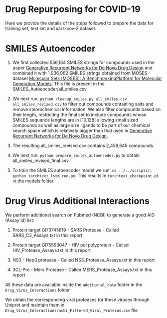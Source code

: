 # Drug Repurposing for COVID-19

Here we provide the details of the steps followed to prepare the data for training set, test set and sars-cov-2 dataset.

# SMILES Autoencoder

1. We first collected 556,134 SMILES strings for compounds used in the paper [Generative Recurrent Networks for De Novo Drug Design](https://doi.org/10.1002/minf.201700111) and combined it with 1,936,962 SMILES strings obtained from MOSES dataset [Molecular Sets (MOSES): A BenchmarkingPlatform for Molecular Generation Models](https://github.com/molecularsets/moses). This file is present in the SMILES_Autoencoder/all_smiles.csv

2. We next run: `python cleanup_smiles.py all_smiles.csv all_smiles_revised.csv` to filter out compounds containing salts and remove stereochemical information. We also filter compounds based on their length, restricting the final set to include compounds whose SMILES sequence lengths are in [10,128] allowing small sized compounds as well as large size ligands to be part of our chemical search space which is relatively bigger than that used in [Generative Recurrent Networks for De Novo Drug Design](https://doi.org/10.1002/minf.201700111).

3. The resulting all_smiles_revised.csv contains 2,459,645 compounds.

4. We next run: `python prepare_smiles_autoencoder.py` to obtain all_smiles_revised_final.csv

5. To train the SMILES autoencoder model we run: `cd ../../scripts/; python torchtext_lstm_run.py`. This results in `torchtext_checkpoint.pt` in the models folder.



# Drug Virus Additional Interactions

We perform additional search on Pubmed (NCBI) to generate a good AID (Assay Id) list:

1. Protein target GI73745819 - SARS Protease - Called SARS_C3_Assays.txt in this report

2. Protein target GI75593047 - HIV pol polyprotein - Called HIV_Protease_Assays.txt in this report

3. NS3 - Hep3 protease - Called NS3_Protease_Assays.txt in this report

4. 3CL-Pro - Mers Protease - Called MERS_Protease_Assays.txt in this report

All these data are available inside the `additional_data` folder in the `Drug_Virus_Interactions` folder

We obtain the corresponding viral proteases for these viruses through Uniprot and maintain them in `Drug_Virus_Interactions/ncbi_Filtered_Viral_Proteins.csv` file
